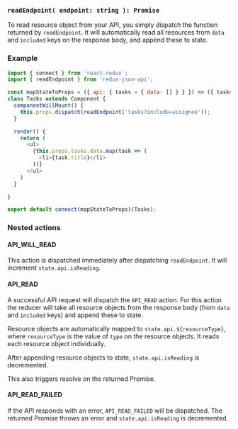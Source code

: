### `readEndpoint( endpoint: string ): Promise`

To read resource object from your API, you simply dispatch the function returned by `readEndpoint`. It will automatically read all resources from `data` and `included` keys on the response body, and append these to state.

### Example

```js
import { connect } from 'react-redux';
import { readEndpoint } from 'redux-json-api';

const mapStateToProps = ({ api: { tasks = { data: [] } } }) => ({ tasks });
class Tasks extends Component {
  componentWillMount() {
    this.props.dispatch(readEndpoint('tasks?include=assignee'));
  }

  render() {
    return (
      <ul>
        {this.props.tasks.data.map(task => (
          <li>{task.title}</li>
        ))}
      </ul>
    )
  }

}

export default connect(mapStateToProps)(Tasks);
```

### Nested actions

#### API_WILL_READ

This action is dispatched immediately after dispatching `readEndpoint`. It will increment `state.api.isReading`.

#### API_READ

A successful API request will dispatch the `API_READ` action. For this action the reducer will take all resource objects from the response body (from `data` and `included` keys) and append these to state.

Resource objects are automatically mapped to `state.api.${resourceType}`, where `resourceType` is the value of `type` on the resource objects. It reads each resource object individually.

After appending resource objects to state, `state.api.isReading` is decremented.

This also triggers resolve on the returned Promise.

#### API_READ_FAILED

If the API responds with an error, `API_READ_FAILED` will be dispatched. The returned Promise throws an error and `state.api.isReading` is decremented.
